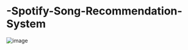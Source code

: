 # -Spotify-Song-Recommendation-System
![image](https://github.com/EGpineapples/-Spotify-Song-Recommendation-System/assets/39887684/69759067-1f45-4a7d-856b-7286fe77049c)
